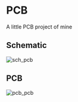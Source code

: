 # PCB
A little PCB project of mine

## Schematic
![sch_pcb](https://user-images.githubusercontent.com/45809332/174512998-ea7e7acc-3b26-4d01-80b5-1511beae6983.PNG)

## PCB
![pcb_pcb](https://user-images.githubusercontent.com/45809332/174512963-83016162-5a24-467a-b54c-4cbc66177c91.PNG)
